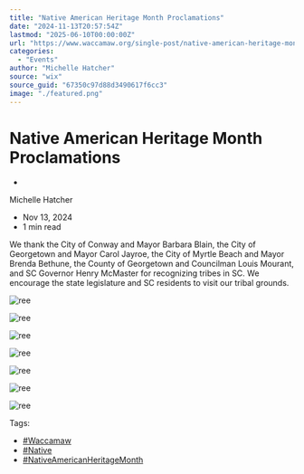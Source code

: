 ```yaml
---
title: "Native American Heritage Month Proclamations"
date: "2024-11-13T20:57:54Z"
lastmod: "2025-06-10T00:00:00Z"
url: "https://www.waccamaw.org/single-post/native-american-heritage-month-proclamations"
categories:
  - "Events"
author: "Michelle Hatcher"
source: "wix"
source_guid: "67350c97d88d3490617f6cc3"
image: "./featured.png"
---
```


# Native American Heritage Month Proclamations

-

Michelle Hatcher
- Nov 13, 2024
- 1 min read

We thank the City of Conway and Mayor Barbara Blain, the City of Georgetown and Mayor Carol Jayroe, the City of Myrtle Beach and Mayor Brenda Bethune, the County of Georgetown and Councilman Louis Mourant, and SC Governor Henry McMaster for recognizing tribes in SC. We encourage the state legislature and SC residents to visit our tribal grounds.

![ree](https://static.wixstatic.com/media/98a108_7e7ba767405544e49cfcb1a424a1d3c5~mv2.jpg/v1/fill/w_147,h_147,al_c,q_80,usm_0.66_1.00_0.01,blur_2,enc_avif,quality_auto/98a108_7e7ba767405544e49cfcb1a424a1d3c5~mv2.jpg)

![ree](https://static.wixstatic.com/media/98a108_5177c94aec0840bba327bdf92b93422f~mv2.jpg/v1/fill/w_147,h_147,al_c,q_80,usm_0.66_1.00_0.01,blur_2,enc_avif,quality_auto/98a108_5177c94aec0840bba327bdf92b93422f~mv2.jpg)

![ree](https://static.wixstatic.com/media/98a108_4c36f9eab2a64c048e008ed522c68bdb~mv2.jpg/v1/fill/w_147,h_147,al_c,q_80,usm_0.66_1.00_0.01,blur_2,enc_avif,quality_auto/98a108_4c36f9eab2a64c048e008ed522c68bdb~mv2.jpg)

![ree](https://static.wixstatic.com/media/98a108_852434fe995f416c91f0793b3cb3ffff~mv2.jpg/v1/fill/w_147,h_138,al_c,q_80,usm_0.66_1.00_0.01,blur_2,enc_avif,quality_auto/98a108_852434fe995f416c91f0793b3cb3ffff~mv2.jpg)

![ree](https://static.wixstatic.com/media/98a108_5222a6a7d1cd47aebe0cea97654cf91a~mv2.jpg/v1/fill/w_144,h_192,al_c,q_80,usm_0.66_1.00_0.01,blur_2,enc_avif,quality_auto/98a108_5222a6a7d1cd47aebe0cea97654cf91a~mv2.jpg)

![ree](https://static.wixstatic.com/media/98a108_089ab702a1cc41d29e053c1f9220d817~mv2.jpg/v1/fill/w_147,h_196,al_c,q_80,usm_0.66_1.00_0.01,blur_2,enc_avif,quality_auto/98a108_089ab702a1cc41d29e053c1f9220d817~mv2.jpg)

![ree](https://static.wixstatic.com/media/98a108_db34592c2cc64f119f8f240f4912e941~mv2.jpg/v1/fill/w_146,h_230,al_c,q_80,usm_0.66_1.00_0.01,blur_2,enc_avif,quality_auto/98a108_db34592c2cc64f119f8f240f4912e941~mv2.jpg)

Tags:

- [#Waccamaw](https://www.waccamaw.org/updates/tags/waccamaw-1)
- [#Native](https://www.waccamaw.org/updates/tags/native-2)
- [#NativeAmericanHeritageMonth](https://www.waccamaw.org/updates/tags/nativeamericanheritagemonth)

